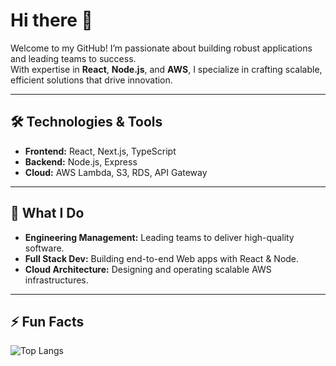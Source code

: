 # Hi there 👋

Welcome to my GitHub! I’m passionate about building robust applications and leading teams to success.  
With expertise in **React**, **Node.js**, and **AWS**, I specialize in crafting scalable, efficient solutions that drive innovation.

---

## 🛠️ Technologies & Tools

- **Frontend:** React, Next.js, TypeScript  
- **Backend:** Node.js, Express  
- **Cloud:** AWS Lambda, S3, RDS, API Gateway  

---

## 💼 What I Do

- **Engineering Management:** Leading teams to deliver high-quality software.  
- **Full Stack Dev:** Building end-to-end Web apps with React & Node.  
- **Cloud Architecture:** Designing and operating scalable AWS infrastructures.  

---

## ⚡ Fun Facts

<!-- Embed a live “most used langs” card (via anuraghazra’s GitHub Readme Stats) -->
![Top Langs](https://github-readme-stats.vercel.app/api/top-langs?username=yuliana-v&layout=compact)


